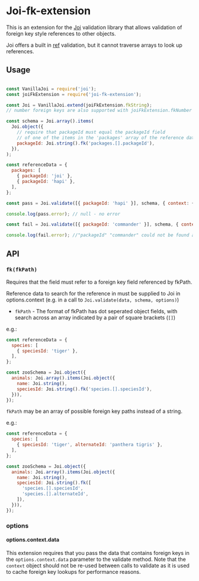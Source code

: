 # Joi-fk-extension

This is an extension for the [Joi](https://github.com/hapijs/joi) validation library that allows validation of foreign key style references to other objects.

Joi offers a built in [ref](https://github.com/hapijs/joi/blob/v15.0.1/API.md#refkey-options) validation, but it cannot traverse arrays to look up references.

## Usage

```js

const VanillaJoi = require('joi');
const joiFkExtension = require('joi-fk-extension');

const Joi = VanillaJoi.extend(joiFkExtension.fkString);
// number foreign keys are also supported with joiFkExtension.fkNumber

const schema = Joi.array().items(
  Joi.object({
    // require that packageId must equal the packageId field 
    // of one of the items in the 'packages' array of the reference data
    packageId: Joi.string().fk('packages.[].packageId'),
  }),
);

const referenceData = {
  packages: [
    { packageId: 'joi' },
    { packageId: 'hapi' },
  ],
};

const pass = Joi.validate([{ packageId: 'hapi' }], schema, { context: {data: referenceData } );

console.log(pass.error); // null - no error

const fail = Joi.validate([{ packageId: 'commander' }], schema, { context: { data: referenceData } });

console.log(fail.error); //"packageId" "commander" could not be found as a reference to "packages.[].packageId"

```

## API

### `fk(fkPath)`

Requires that the field must refer to a foreign key field referenced by fkPath.

Reference data to search for the reference in must be supplied to Joi in options.context (e.g. in a call to `Joi.validate(data, schema, options)`) 

- `fkPath` - The format of fkPath has dot seperated object fields, with search across an array indicated by a pair of square brackets (`[]`)

e.g.:

```js
const referenceData = {
  species: [
    { speciesId: 'tiger' },
  ],
};

const zooSchema = Joi.object({
  animals: Joi.array().items(Joi.object({
    name: Joi.string(),
    speciesId: Joi.string().fk('species.[].speciesId'),
  })),
});
```

`fkPath` may be an array of possible foreign key paths instead of a string.

e.g.:

```js
const referenceData = {
  species: [
    { speciesId: 'tiger', alternateId: 'panthera tigris' },
  ],
};

const zooSchema = Joi.object({
  animals: Joi.array().items(Joi.object({
    name: Joi.string(),
    speciesId: Joi.string().fk([
      'species.[].speciesId',
      'species.[].alternateId',
    ]),
  })),
});
```

### options

#### options.context.data
This extension requires that you pass the data that contains foreign keys in the ```options.context.data``` parameter to the validate method.  Note that the ```context``` object should not be re-used between calls to validate as it is used to cache foreign key lookups for performance reasons.